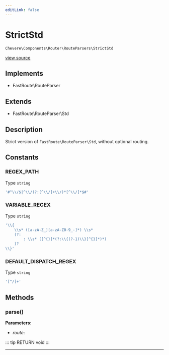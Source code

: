 ```yaml
---
editLink: false
---
```


# StrictStd

`Chevere\Components\Router\RouteParsers\StrictStd`

[view source](https://github.com/chevere/chevere/blob/master/src/Chevere/Components/Router/RouteParsers/StrictStd.php)

## Implements

- FastRoute\RouteParser

## Extends

- FastRoute\RouteParser\Std

## Description

Strict version of `FastRoute\RouteParser\Std`, without optional routing.

## Constants

### REGEX_PATH

Type `string`

```php
'#^\\/$|^\\/(?:[^\\/]+\\/)*[^\\/]*$#'
```

### VARIABLE_REGEX

Type `string`

```php
'\\{
    \\s* ([a-zA-Z_][a-zA-Z0-9_-]*) \\s*
    (?:
        : \\s* ([^{}]*(?:\\{(?-1)\\}[^{}]*)*)
    )?
\\}'
```

### DEFAULT_DISPATCH_REGEX

Type `string`

```php
'[^/]+'
```

## Methods

### parse()

**Parameters:**

- *route*: 

::: tip RETURN
void
:::

---
